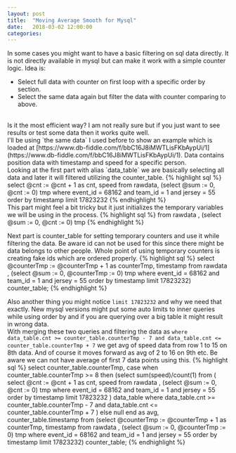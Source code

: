```yaml
---
layout: post
title:  "Moving Average Smooth for Mysql"
date:   2018-03-02 12:00:00
categories:
---
```


In some cases you might want to have a basic filtering on sql data directly. It is not directly available in mysql but can make it work with a simple counter logic. Idea is:

* Select full data with counter on first loop with a specific order by section.
* Select the same data again but filter the data with counter comparing to above.
<br>
Is it the most efficient way? I am not really sure but if you just want to see results or test some data then it works quite well.
<br>
I'll be using `the same data` I used before to show an example which is loaded at  [https://www.db-fiddle.com/f/bbC16J8iMWTLisFKbAypUi/1](https://www.db-fiddle.com/f/bbC16J8iMWTLisFKbAypUi/1). Data contains position data with timestamp and speed for a specific person.  
<br>
Looking at the first part with alias `data_table` we are basically selecting all data and later it will filtered utilizing the counter_table. 
{% highlight sql %}
  select @cnt := @cnt + 1 as cnt, speed
    from rawdata,
       (select @sum := 0, @cnt := 0) tmp
    where event_id = 68162
    and team_id = 1
    and jersey = 55
    order by timestamp
    limit 17823232
{% endhighlight %}
<br>
This part might feel a bit tricky but it just initializes the temporary variables we will be using in the process. 
{% highlight sql %}
from rawdata , (select @sum := 0, @cnt := 0) tmp
{% endhighlight %}
<br>

Next part is counter_table for setting temporary counters and use it while filtering the data. Be aware id can not be used for this since there might be data belongs to other people. Whole point of using temporary counters is creating fake ids which are ordered properly. 
{% highlight sql %}
select @counterTmp := @counterTmp + 1 as counterTmp,   timestamp
      from rawdata ,
           (select @sum := 0, @counterTmp := 0) tmp
      where event_id = 68162
        and team_id = 1
        and jersey = 55
      order by  timestamp
           limit 17823232) counter_table;
{% endhighlight %}
<br>

Also another thing you might notice `limit 17823232` and why we need that exactly. New mysql versions might put some auto limits to inner queries while using order by and if you are querying over a big table it might result in wrong data.
<br>
With merging these two queries and filtering the data as `where data_table.cnt >= counter_table.counterTmp - 7 and data_table.cnt <= counter_table.counterTmp + 7` we get avg of speed data from row 1 to 15 on 8th data. And of course it moves forward as avg of 2 to 16 on 9th etc. Be aware we can not have average of first 7 data points using this.
{% highlight sql %}
   select counter_table.counterTmp, case when
      counter_table.counterTmp >= 8 then (select sum(speed)/count(1)
        from (
               select @cnt := @cnt + 1 as cnt, speed
               from rawdata ,
                    (select @sum := 0, @cnt := 0) tmp
               where event_id = 68162
                 and team_id = 1
                 and jersey = 55
               order by timestamp
                   limit 17823232
             ) data_table
        where data_table.cnt >= counter_table.counterTmp - 7
          and data_table.cnt <= counter_table.counterTmp + 7
       ) else null end as avg,
       counter_table.timestamp
from (select @counterTmp := @counterTmp + 1 as counterTmp,   timestamp
      from rawdata ,
           (select @sum := 0, @counterTmp := 0) tmp
      where event_id = 68162
        and team_id = 1
        and jersey = 55
      order by  timestamp
           limit 17823232) counter_table;
{% endhighlight %}
